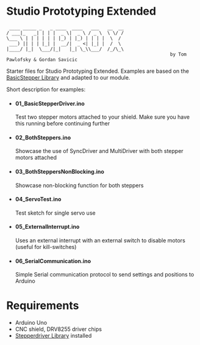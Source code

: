 # Studio Prototyping Extended

```
 ____ _____ _   _ ____  ____   ___   __  __
/ ___|_   _| | | |  _ \|  _ \ / _ \  \ \/ /
\___ \ | | | | | | |_) | |_) | | | |  \  /
 ___) || | | |_| |  __/|  _ <| |_| |  /  \
|____/ |_|  \___/|_|   |_| \_\\___/  /_/\_\                  
                                                            by Tom Pawlofsky & Gordan Savicic
```

Starter files for Studio Prototyping Extended. Examples are based on the [BasicStepper Library](https://github.com/laurb9/StepperDriver) and adapted to our module.

Short description for examples:

 - #### 01_BasicStepperDriver.ino
    Test two stepper motors attached to your shield. Make sure you have this running before continuing further
 - #### 02_BothSteppers.ino
    Showcase the use of SyncDriver and MultiDriver with both stepper motors attached
 - #### 03_BothSteppersNonBlocking.ino
    Showcase non-blocking function for both steppers
 - #### 04_ServoTest.ino
    Test sketch for single servo use
 - #### 05_ExternalInterrupt.ino
    Uses an external interrupt with an external switch to disable motors (useful for kill-switches)
 - #### 06_SerialCommunication.ino 
    Simple Serial communication protocol to send settings and positions to Arduino
    

# Requirements
  - Arduino Uno
  - CNC shield, DRV8255 driver chips
  - [Stepperdriver Library](https://github.com/laurb9/StepperDriver) installed